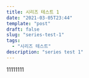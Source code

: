 ```yaml
---
title: 시리즈 테스트 1
date: "2021-03-05T23:44"
template: "post"
draft: false
slug: "series-test-1"
tags:
  - "시리즈 테스트"
description: "series test 1"
---
```


11111111
